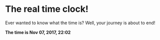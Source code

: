 # The real time clock!

Ever wanted to know what the time is? Well, your journey is about to end!

**The time is Nov 07, 2017, 22:02**